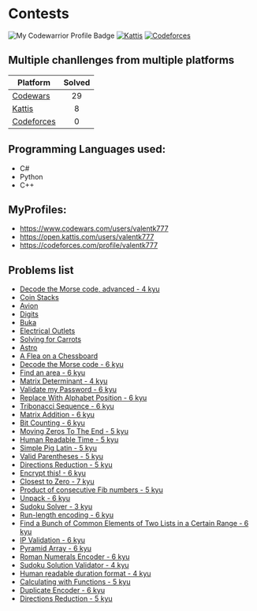 # Contests

![My Codewarrior Profile Badge](https://www.codewars.com/users/valentk777/badges/micro)
[![Kattis](https://img.shields.io/badge/Kattis-23.9-COLOR.svg)](https://open.kattis.com/users/valentk777)
[![Codeforces](https://img.shields.io/badge/Codeforces-934-COLOR.svg)](https://codeforces.com/profile/valentk777)

## Multiple chanllenges from multiple platforms

| Platform                                                                      | Solved | 
|-------------------------------------------------------------------------------|:------:|
| [Codewars](https://github.com/valentk777/Contests/tree/master/Codewars)       |   29   |
| [Kattis](https://github.com/valentk777/Contests/tree/master/Kattis)           |   8    | 
| [Codeforces](https://github.com/valentk777/Contests/tree/master/Codeforces)   |   0    | 


## Programming Languages used:
* C#
* Python
* C++

## MyProfiles:
* https://www.codewars.com/users/valentk777
* https://open.kattis.com/users/valentk777
* https://codeforces.com/profile/valentk777

## Problems list

* [Decode the Morse code, advanced - 4 kyu](https://www.codewars.com/kata/54b72c16cd7f5154e9000457)
* [Coin Stacks](https://ncpc20.kattis.com/problems/coinstacks)
* [Avion](https://open.kattis.com/problems/avion)
* [Digits](https://open.kattis.com/problems/digits)
* [Buka](https://open.kattis.com/problems/buka)
* [Electrical Outlets](https://open.kattis.com/problems/electricaloutlets)
* [Solving for Carrots](https://open.kattis.com/problems/carrots)
* [Astro](https://open.kattis.com/problems/astro)
* [A Flea on a Chessboard](https://open.kattis.com/problems/fleaonachessboard)
* [Decode the Morse code - 6 kyu](https://www.codewars.com/kata/54b724efac3d5402db00065e)
* [Find an area - 6 kyu](https://www.codewars.com/kata/59b166f0a35510270800018d)
* [Matrix Determinant - 4 kyu](https://www.codewars.com/kata/52a382ee44408cea2500074c)
* [Validate my Password - 6 kyu](https://www.codewars.com/kata/59c01248bf10a47bd1000046)
* [Replace With Alphabet Position - 6 kyu](https://www.codewars.com/kata/546f922b54af40e1e90001da)
* [Tribonacci Sequence - 6 kyu](https://www.codewars.com/kata/556deca17c58da83c00002db)
* [Matrix Addition - 6 kyu](https://www.codewars.com/kata/526233aefd4764272800036f)
* [Bit Counting - 6 kyu](https://www.codewars.com/kata/526571aae218b8ee490006f4)
* [Moving Zeros To The End - 5 kyu](https://www.codewars.com/kata/52597aa56021e91c93000cb0)
* [Human Readable Time - 5 kyu](https://www.codewars.com/kata/52685f7382004e774f0001f7)
* [Simple Pig Latin - 5 kyu](https://www.codewars.com/kata/520b9d2ad5c005041100000f)
* [Valid Parentheses - 5 kyu](https://www.codewars.com/kata/52774a314c2333f0a7000688)
* [Directions Reduction - 5 kyu](https://www.codewars.com/kata/550f22f4d758534c1100025a)
* [Encrypt this! - 6 kyu](https://www.codewars.com/kata/5848565e273af816fb000449)
* [Closest to Zero - 7 kyu](https://www.codewars.com/kata/59887207635904314100007b)
* [Product of consecutive Fib numbers - 5 kyu](https://www.codewars.com/kata/5541f58a944b85ce6d00006a)
* [Unpack - 6 kyu](https://www.codewars.com/kata/56ee74e7fd6a2c3c7800037e)
* [Sudoku Solver - 3 kyu](https://www.codewars.com/kata/5296bc77afba8baa690002d7)
* [Run-length encoding - 6 kyu](https://www.codewars.com/kata/546dba39fa8da224e8000467)
* [Find a Bunch of Common Elements of Two Lists in a Certain Range - 6 kyu](https://www.codewars.com/kata/58161c5ac7e37d17fc00002f)
* [IP Validation - 6 kyu](https://www.codewars.com/kata/515decfd9dcfc23bb6000006)
* [Pyramid Array - 6 kyu](https://www.codewars.com/kata/515f51d438015969f7000013)
* [Roman Numerals Encoder - 6 kyu](https://www.codewars.com/kata/51b62bf6a9c58071c600001b)
* [Sudoku Solution Validator - 4 kyu](https://www.codewars.com/kata/529bf0e9bdf7657179000008)
* [Human readable duration format - 4 kyu](https://www.codewars.com/kata/52742f58faf5485cae000b9a)
* [Calculating with Functions - 5 kyu](https://www.codewars.com/kata/525f3eda17c7cd9f9e000b39)
* [Duplicate Encoder - 6 kyu](https://www.codewars.com/kata/54b42f9314d9229fd6000d9c)
* [Directions Reduction - 5 kyu](https://www.codewars.com/kata/550f22f4d758534c1100025a)




